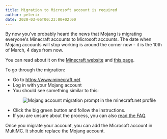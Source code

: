```yaml
---
title: Migration to Microsoft account is required
author: peterix
date: 2020-03-06T00:23:00+02:00
---
```


By now you've probably heard the news that Mojang is migrating everyone's Minecraft accounts to Microsoft accounts. The date when Mojang accounts will stop working is around the corner now - it is the 10th of March, 4 days from now.

You can read about it on the [Minecraft website](https://www.minecraft.net/en-us/article/last-call-voluntarily-migrate-java-accounts) and [this page](https://www.minecraft.net/en-us/mojang-account-move).

To go through the migration:

- Go to https://www.minecraft.net
- Log in with your Mojang account
- You should see something similar to this:
  <p align="center">
    <img src="/images/mojang_to_ms.png" alt="Mojang account migration prompt in the minecraft.net profile"/>
  </p>
- Click the big green button and follow the instructions.
- If you are unsure about the process, you can also [read the FAQ](https://help.minecraft.net/hc/en-us/sections/360011399911-Migration-for-Minecraft-Java-Edition).

Once you migrate your account, you can add the Microsoft account in MultiMC. It should replace the Mojang account.
